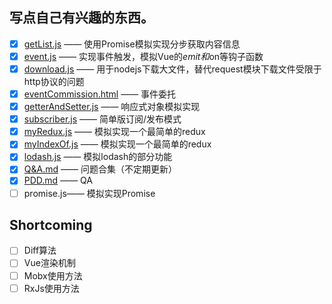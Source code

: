 ## 写点自己有兴趣的东西。
+ [x] [getList.js](https://github.com/SeanWangx/SelfEntertainment/blob/master/getList.js) —— 使用Promise模拟实现分步获取内容信息
+ [x] [event.js](https://github.com/SeanWangx/SelfEntertainment/blob/master/event.js) —— 实现事件触发，模拟Vue的$emit和$on等钩子函数
+ [x] [download.js](https://github.com/SeanWangx/SelfEntertainment/blob/master/download.js) —— 用于nodejs下载大文件，替代request模块下载文件受限于http协议的问题
+ [x] [eventCommission.html](https://github.com/SeanWangx/SelfEntertainment/blob/master/eventCommission.html) —— 事件委托
+ [x] [getterAndSetter.js](https://github.com/SeanWangx/SelfEntertainment/blob/master/getterAndSetter.js) —— 响应式对象模拟实现
+ [x] [subscriber.js](https://github.com/SeanWangx/SelfEntertainment/blob/master/subscriber.js) —— 简单版订阅/发布模式
+ [x] [myRedux.js](https://github.com/SeanWangx/SelfEntertainment/blob/master/myRedux.js) —— 模拟实现一个最简单的redux
+ [x] [myIndexOf.js](https://github.com/SeanWangx/SelfEntertainment/blob/master/myIndexOf.js) —— 模拟实现一个最简单的redux
+ [x] [lodash.js](https://github.com/SeanWangx/SelfEntertainment/blob/master/lodash.js) —— 模拟lodash的部分功能
+ [x] [Q&A.md](https://github.com/SeanWangx/SelfEntertainment/blob/master/Q&A.md) —— 问题合集（不定期更新）
+ [x] [PDD.md](https://github.com/SeanWangx/SelfEntertainment/blob/master/PDD.md) —— QA
+ [ ] promise.js—— 模拟实现Promise

## Shortcoming
+ [ ] Diff算法
+ [ ] Vue渲染机制
+ [ ] Mobx使用方法
+ [ ] RxJs使用方法
